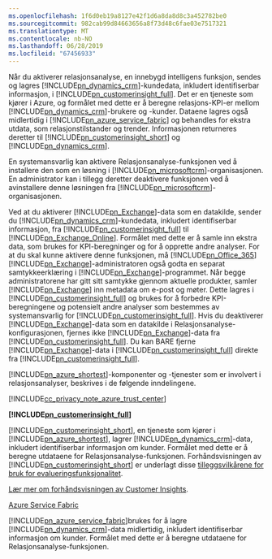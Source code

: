 ```yaml
---
ms.openlocfilehash: 1f6d0eb19a8127e42f1d6a8da8d8c3a452782be0
ms.sourcegitcommit: 982cab99d84663656a8f73d48c6fae03e7517321
ms.translationtype: MT
ms.contentlocale: nb-NO
ms.lasthandoff: 06/28/2019
ms.locfileid: "67456933"
---
```

Når du aktiverer relasjonsanalyse, en innebygd intelligens funksjon, sendes og lagres              [!INCLUDE[pn_dynamics_crm](pn-dynamics-crm.md)]-kundedata, inkludert identifiserbar informasjon, i              [!INCLUDE[pn_customerinsight_full](pn-customer-insights-full.md)]. Det er en tjeneste som kjører i Azure, og formålet med dette er å beregne relasjons-KPI-er mellom             [!INCLUDE[pn_dynamics_crm](pn-dynamics-crm.md)]-brukere og -kunder. Dataene lagres også midlertidig i              [!INCLUDE[pn_azure_service_fabric](pn-azure-service-fabric.md)] og behandles for ekstra utdata, som relasjonstilstander og trender. Informasjonen returneres deretter til              [!INCLUDE[pn_customerinsight_short](pn-customer-insights-short.md)] og              [!INCLUDE[pn_dynamics_crm](pn-dynamics-crm.md)].  
  
 En systemansvarlig kan aktivere Relasjonsanalyse-funksjonen ved å installere den som en løsning i              [!INCLUDE[pn_microsoftcrm](pn-microsoftcrm.md)]-organisasjonen. En administrator kan i tillegg deretter deaktivere funksjonen ved å avinstallere denne løsningen fra [!INCLUDE[pn_microsoftcrm](pn-microsoftcrm.md)]-organisasjonen.  
  
 Ved at du aktiverer              [!INCLUDE[pn_Exchange](pn-exchange.md)]-data som en datakilde, sender du              [!INCLUDE[pn_dynamics_crm](pn-dynamics-crm.md)]-kundedata, inkludert identifiserbar informasjon, fra              [!INCLUDE[pn_customerinsight_full](pn-customer-insights-full.md)] til              [!INCLUDE[pn_Exchange_Online](pn-exchange-online.md)]. Formålet med dette er å  samle inn ekstra data, som brukes for KPI-beregninger og for å opprette andre analyser.  For at du skal kunne aktivere denne funksjonen, må              [!INCLUDE[pn_Office_365](pn-office-365.md)][!INCLUDE[pn_Exchange](pn-exchange.md)]-administratoren også godta en separat samtykkeerklæring i              [!INCLUDE[pn_Exchange](pn-exchange.md)]-programmet.  Når begge administratorene har gitt sitt samtykke gjennom aktuelle produkter, samler             [!INCLUDE[pn_Exchange](pn-exchange.md)] inn metadata om e-post og møter. Dette lagres i              [!INCLUDE[pn_customerinsight_full](pn-customer-insights-full.md)] og brukes for å forbedre KPI-beregningene og potensielt andre analyser som bestemmes av systemansvarlig for              [!INCLUDE[pn_customerinsight_full](pn-customer-insights-full.md)]. Hvis du deaktiverer              [!INCLUDE[pn_Exchange](pn-exchange.md)]-data som en datakilde i Relasjonsanalyse-konfigurasjonen, fjernes ikke              [!INCLUDE[pn_Exchange](pn-exchange.md)]-data fra              [!INCLUDE[pn_customerinsight_full](pn-customer-insights-full.md)].  Du kan BARE fjerne              [!INCLUDE[pn_Exchange](pn-exchange.md)]-data i              [!INCLUDE[pn_customerinsight_full](pn-customer-insights-full.md)] direkte fra              [!INCLUDE[pn_customerinsight_full](pn-customer-insights-full.md)].  
  
 [!INCLUDE[pn_azure_shortest](pn-azure-shortest.md)]-komponenter og -tjenester som er involvert i relasjonsanalyser, beskrives i de følgende inndelingene.  
  
 [!INCLUDE[cc_privacy_note_azure_trust_center](cc-privacy-note-azure-trust-center.md)]  
  
 **[!INCLUDE[pn_customerinsight_full](pn-customer-insights-full.md)]**  
  
 [!INCLUDE[pn_customerinsight_short](pn-customer-insights-short.md)], en tjeneste som kjører i              [!INCLUDE[pn_azure_shortest](pn-azure-shortest.md)], lagrer              [!INCLUDE[pn_dynamics_crm](pn-dynamics-crm.md)]-data, inkludert identifiserbar informasjon om kunder. Formålet med dette er å beregne utdataene for Relasjonsanalyse-funksjonen. Forhåndsvisningen av [!INCLUDE[pn_customerinsight_short](pn-customer-insights-short.md)] er underlagt disse [tilleggsvilkårene for bruk for evalueringsfunksjonalitet](http://go.microsoft.com/fwlink/p/?LinkId=511446).  
  
 [Lær mer om forhåndsvisningen av Customer Insights](https://azure.microsoft.com/services/customer-insights/).  
  
 [Azure Service Fabric](https://azure.microsoft.com/services/service-fabric/)  
  
 [!INCLUDE[pn_azure_service_fabric](pn-azure-service-fabric.md)]brukes for å lagre              [!INCLUDE[pn_dynamics_crm](pn-dynamics-crm.md)]-data midlertidig, inkludert identifiserbar informasjon om kunder. Formålet med dette er å beregne utdataene for Relasjonsanalyse-funksjonen.